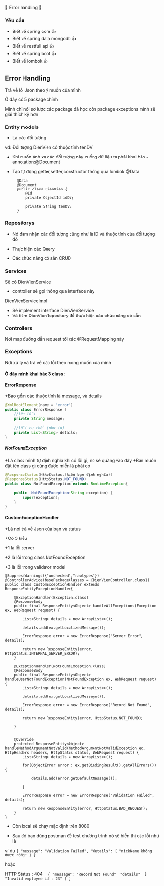 :leaves: Error handling :leaves:

### Yêu cầu 
- Biết về spring core  :thumbsup:
- Biết về spring data mongodb :thumbsup:
- Biết về restfull api :thumbsup:
- Biết về spring boot :thumbsup:
- Biết về lombok :thumbsup:

## Error Handling

Trả về lỗi Json theo ý muốn của mình 

Ở đây có 5 package chính 

Mình chỉ nói sơ lược các package đã học còn package exceptions mình sẽ giải thích kỹ hơn

### Entity models

- Là các đối tượng

vd: Đối tượng DienVien có thuộc tính tenDV

- Khi muốn ánh xạ các đối tượng này xuống dữ liệu ta phải khai báo - annotation:@Document

- Tạo tự động getter,setter,constructor thông qua lombok @Data

    
        @Data
        @Document
        public class DienVien {
        	@Id
        	private ObjectId idDV;
        	
        	private String tenDV;
        }

### Repositorys 

- Nó đảm nhận các đối tượng cũng như là ID và thuộc tính của đối tượng đó

- Thực hiện các Query 

- Các chức năng có sẵn CRUD
    
### Services

Sẽ có DienVienService 
- controller sẽ gọi thông qua interface này

DienVienServiceImpl 
- Sẽ implement interface DienVienService 
- Và tiêm DienVienRepository để thực hiện các chức năng có sẵn
 
### Controllers
Nơi map đường dẫn request tới các @RequestMapping này

### Exceptions
Nơi xử lý và trả về các lỗi theo mong muốn của mình

#### Ở đây mình khai báo 3 class :

#### ErrorResponse 

+Bao gồm các thuộc tính là message, và details

```java
@XmlRootElement(name = "error")
public class ErrorResponse {
	//tên lỗi
    private String message;
 
    //lỗi cụ thể (như id)
    private List<String> details;
}
```

##### NotFoundException
+Là class mình tự định nghĩa khi có lỗi gì, nó sẽ quăng vào đây
+Bạn muốn đặt tên class gì cũng được miễn là phải có 

```java
@ResponseStatus(HttpStatus.(kiểu bạn định nghĩa))
@ResponseStatus(HttpStatus.NOT_FOUND)
public class NotFoundException extends RuntimeException{

	public  NotFoundException(String exception) {
		super(exception);
	}
}
```


#### CustomExceptionHandler 
+Là nơi trả về Json của bạn và status 

+Có 3 kiểu 

+1 là lỗi server 

+2 là lỗi trong class NotFoundException

+3 là lỗi trong validator model


    @SuppressWarnings({"unchecked","rawtypes"})
    @ControllerAdvice(basePackageClasses = {DienVienController.class})
    public class CustomExceptionHandler extends ResponseEntityExceptionHandler{
    	
    	@ExceptionHandler(Exception.class)
    	@ResponseBody
    	public final ResponseEntity<Object> handleAllExceptions(Exception ex, WebRequest request) {
    		
    		List<String> details = new ArrayList<>();
    		
    		details.add(ex.getLocalizedMessage());
    		
    		ErrorResponse error = new ErrorResponse("Server Error", details);
    		
    		return new ResponseEntity(error, HttpStatus.INTERNAL_SERVER_ERROR);
    	}
    
    	@ExceptionHandler(NotFoundException.class)
    	@ResponseBody
    	public final ResponseEntity<Object> handleUserNotFoundException(NotFoundException ex, WebRequest request) {
    		List<String> details = new ArrayList<>();
    		
    		details.add(ex.getLocalizedMessage());
    		
    		ErrorResponse error = new ErrorResponse("Record Not Found", details);
    		
    		return new ResponseEntity(error, HttpStatus.NOT_FOUND);
    		
    	}
    
    
    	@Override
    	protected ResponseEntity<Object> handleMethodArgumentNotValid(MethodArgumentNotValidException ex, HttpHeaders headers, HttpStatus status, WebRequest request) {
    		List<String> details = new ArrayList<>();
    		
    		for(ObjectError error : ex.getBindingResult().getAllErrors()) {
    			
    			details.add(error.getDefaultMessage());
    			
    		}
    		
    		ErrorResponse error = new ErrorResponse("Validation Failed", details);
    		
    		return new ResponseEntity(error, HttpStatus.BAD_REQUEST);
    	}
    }
- Còn local sẽ chạy mặc định trên 8080

- Sau đó bạn dùng postman để test chương trình nó sẽ hiễn thị các lỗi như là 

ví dụ 
`{
    "message": "Validation Failed",
    "details": [
        "nickName không được rỗng"
    ]
}`

hoặc 

HTTP Status : 404
` 
{
    "message": "Record Not Found",
    "details": [
        "Invalid employee id : 23"
    ]
}`